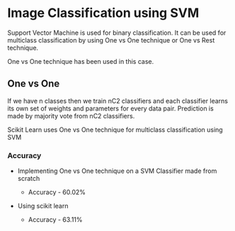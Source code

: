 # Image Classification using SVM
Support Vector Machine is used for binary classification. It can be used for multiclass classification by using One vs One technique
or One vs Rest technique.

One vs One technique has been used in this case.

## One vs One
If we have n classes then we train nC2 classifiers and each classifier learns its own set of weights and parameters for every data pair.
Prediction is made by majority vote from nC2 classifiers.

Scikit Learn uses One vs One technique for multiclass classification using SVM

### Accuracy
* Implementing One vs One technique on a SVM Classifier made from scratch
  - Accuracy - 60.02%



* Using scikit learn
  - Accuracy - 63.11%
